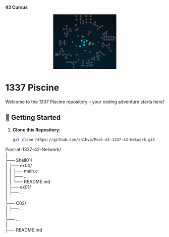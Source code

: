 <strong>42 Cursus</strong> </br>
<div align="center">
  <img src="42curs.png" alt="42 Cursus" width="200">
</div>

# 1337 Piscine

Welcome to the 1337 Piscine repository – your coding adventure starts here!

## 🚀 Getting Started

1. **Clone this Repository:** 
   ```bash
   git clone https://github.com/sh1hvb/Pool-at-1337-42-Network.git
Pool-at-1337-42-Network/  </br>
│  </br>
├── Shell01/ </br>
│   ├── ex00/ </br>
│   │   ├── main.c </br>
│   │   ├── ... </br>
│   │   └── README.md  </br>
│   ├── ex01/ </br>
│   ├── ...  </br>
│  </br>
├── C02/ </br>
│   ├── ...  </br>
│   </br>
├── ...  </br>
│   </br>
├── README.md  </br>
